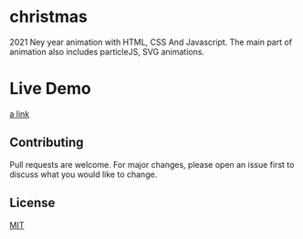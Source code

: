 # christmas

2021 Ney year animation with HTML, CSS And Javascript. The main part of animation also includes particleJS, SVG animations.

# Live Demo

[a link](https://joysonjson.github.io/christmas/)



## Contributing
Pull requests are welcome. For major changes, please open an issue first to discuss what you would like to change.

## License
[MIT](https://choosealicense.com/licenses/mit/)
